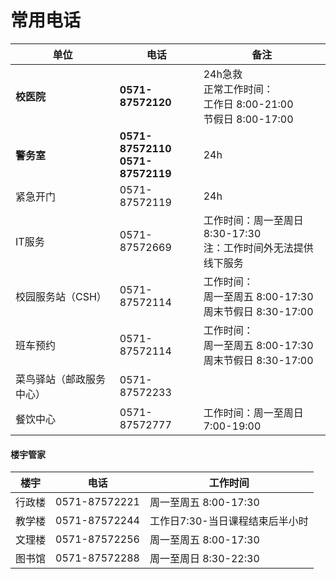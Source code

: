 # 常用电话

| 单位                     | 电话                               | 备注                                                                  |
| ------------------------ | ---------------------------------- | --------------------------------------------------------------------- |
| **校医院**               | **0571-87572120**                  | 24h急救<br>正常工作时间：<br>工作日  8:00-21:00<br>节假日  8:00-17:00 |
| **警务室**               | **0571-87572110<br>0571-87572119** | 24h                                                                   |
| 紧急开门                 | 0571-87572119                      | 24h                                                                   |
| IT服务                   | 0571-87572669                      | 工作时间：周一至周日 8:30-17:30<br>注：工作时间外无法提供线下服务     |
| 校园服务站（CSH）        | 0571-87572114                      | 工作时间：<br>周一至周五 8:00-17:30<br>周末节假日 8:30-17:00          |
| 班车预约                 | 0571-87572114                      | 工作时间：<br>周一至周五 8:00-17:30<br>周末节假日 8:30-17:00          |
| 菜鸟驿站（邮政服务中心） | 0571-87572233                      |                                                                       |
| 餐饮中心                 | 0571-87572777                      | 工作时间：周一至周日7:00-19:00                                        |

#### 楼宇管家
| 楼宇 | 电话 | 工作时间 |
| --- | --- | --- |
| 行政楼 | 0571-87572221 | 周一至周五 8:00-17:30 |
| 教学楼 | 0571-87572244 | 工作日7:30-当日课程结束后半小时 |
| 文理楼 | 0571-87572256 | 周一至周五 8:00-17:30 |
| 图书馆 | 0571-87572288 | 周一至周日 8:30-22:30 |
